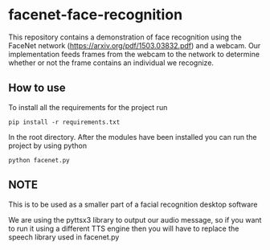 # facenet-face-recognition

This repository contains a demonstration of face recognition using the FaceNet network (https://arxiv.org/pdf/1503.03832.pdf) and a webcam. Our implementation feeds frames from the webcam to the network to determine whether or not the frame contains an individual we recognize.

## How to use

To install all the requirements for the project run

	pip install -r requirements.txt

In the root directory. After the modules have been installed you can run the project by using python

	python facenet.py

## NOTE

This is to be used as a smaller part of a facial recognition desktop software

We are using the pyttsx3 library to output our audio message, so if you want to run it using a different TTS engine then you will have to replace the speech library used in facenet.py
